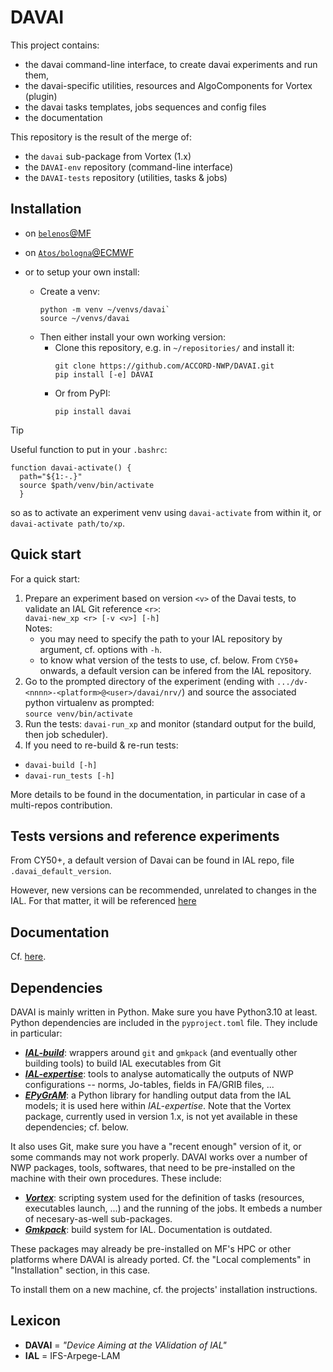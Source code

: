 DAVAI
=====

This project contains:

* the davai command-line interface, to create davai experiments and run them,
* the davai-specific utilities, resources and AlgoComponents for Vortex (plugin)
* the davai tasks templates, jobs sequences and config files
* the documentation

This repository is the result of the merge of:
* the `davai` sub-package from Vortex (1.x)
* the `DAVAI-env` repository (command-line interface)
* the `DAVAI-tests` repository (utilities, tasks & jobs)

Installation
------------

* on [`belenos`@MF](docs/src/belenos.md)

* on [`Atos/bologna`@ECMWF](docs/src/atos_bologna.md)

* or to setup your own install:
  * Create a venv:
    ```
    python -m venv ~/venvs/davai`
    source ~/venvs/davai
    ```
  * Then either install your own working version:
    - Clone this repository, e.g. in `~/repositories/` and install it:
      ```
      git clone https://github.com/ACCORD-NWP/DAVAI.git
      pip install [-e] DAVAI
      ```
    - Or from PyPI:
      ```
      pip install davai
      ```

> [!TIP]
> Useful function to put in your `.bashrc`:
> ```
> function davai-activate() {
>   path="${1:-.}"
>   source $path/venv/bin/activate
>   }
> ```
> so as to activate an experiment venv using `davai-activate` from within it, or `davai-activate path/to/xp`.


Quick start
-----------

For a quick start:

1. Prepare an experiment based on version `<v>` of the Davai tests, to validate an IAL Git reference `<r>`:\
   `davai-new_xp <r> [-v <v>] [-h]`\
   Notes:
   * you may need to specify the path to your IAL repository by argument, cf. options with `-h`.
   * to know what version of the tests to use, cf. below. From `CY50`+ onwards, a default version can be infered from
     the IAL repository.
2. Go to the prompted directory of the experiment (ending with `.../dv-<nnnn>-<platform>@<user>/davai/nrv/`) and source
   the associated python virtualenv as prompted:\
   `source venv/bin/activate`
3. Run the tests: `davai-run_xp` and monitor (standard output for the build, then job scheduler).
4. If you need to re-build & re-run tests:
  - `davai-build [-h]`
  - `davai-run_tests [-h]`

More details to be found in the documentation, in particular in case of a multi-repos contribution.

Tests versions and reference experiments
----------------------------------------

From CY50+, a default version of Davai can be found in IAL repo, file `.davai_default_version`.

However, new versions can be recommended, unrelated to changes in the IAL.
For that matter,  it will be referenced [here](docs/src/versions.md)

Documentation
-------------

Cf. [here](https://accord-nwp.github.io/DAVAI/).

Dependencies
------------

DAVAI is mainly written in Python. Make sure you have Python3.10 at least.
Python dependencies are included in the `pyproject.toml` file.
They include in particular:
* [_**IAL-build**_](https://github.com/ACCORD-NWP/IAL-build):
  wrappers around `git` and `gmkpack` (and eventually other building tools) to build IAL executables from Git
* [_**IAL-expertise**_](https://github.com/ACCORD-NWP/IAL-expertise):
  tools to analyse automatically the outputs of NWP configurations -- norms, Jo-tables, fields in FA/GRIB files, ...
* [_**EPyGrAM**_](https://github.com/UMR-CNRM/EPyGrAM): a Python library for handling output data from the IAL models;
  it is used here within _IAL-expertise_.
Note that the Vortex package, currently used in version 1.x, is not yet available in these dependencies; cf. below.

It also uses Git, make sure you have a "recent enough" version of it, or some commands may not work properly.
DAVAI works over a number of NWP packages, tools, softwares, that need to be pre-installed on the machine with their own
procedures. These include:

* [_**Vortex**_](https://opensource.umr-cnrm.fr/projects/vortex):
  scripting system used for the definition of tasks (resources, executables launch, ...) and the running
  of the jobs. It embeds a number of necesary-as-well sub-packages.
* [_**Gmkpack**_](https://www.umr-cnrm.fr/gmapdoc/spip.php?article79):
  build system for IAL. Documentation is outdated.

These packages may already be pre-installed on MF's HPC or other platforms where DAVAI is already ported.
Cf. the "Local complements" in "Installation" section, in this case.

To install them on a new machine, cf. the projects' installation instructions.

Lexicon
-------

* **DAVAI** = _"Device Aiming at the VAlidation of IAL"_
* **IAL** = IFS-Arpege-LAM

